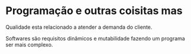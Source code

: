# Programação e outras coisitas mas

Qualidade esta relacionado a atender a demanda do cliente.

Softwares são requisitos dinâmicos e mutabilidade fazendo um programa ser mais complexo.
